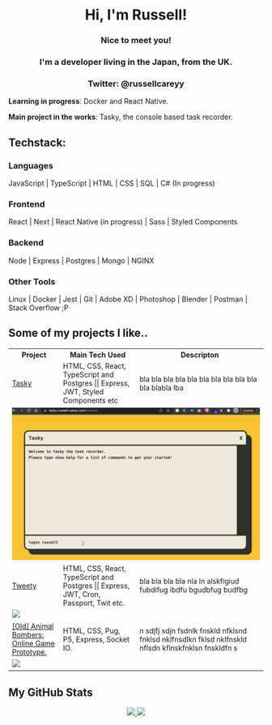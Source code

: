 <h1 align="center">Hi, I'm Russell!</h1>

<h3 align="center">Nice to meet you!</h3>
<h3 align="center">I'm a developer living in the Japan, from the UK.</h3>
<h3 align="center">Twitter: @russellcareyy</h3>





**Learning in progress**: Docker  and React Native.

**Main project in the works**: Tasky, the console based task recorder.

## Techstack:

### Languages

JavaScript | TypeScript | HTML | CSS  | SQL | C# (In progress)


### Frontend

React | Next | React Native (in progress) | Sass | Styled Components


### Backend

Node | Express | Postgres | Mongo | NGINX


### Other Tools

Linux | Docker | Jest | Git | Adobe XD | Photoshop | Blender | Postman | Stack Overflow ;P

  
  
  
   ## Some of my projects I like..
<table style="width:100%; border="0"">
	
<tr>
	<th style="width:20%">Project</th>    
  	<th style="width:30%">Main Tech Used</th>
	<th style="width:50%">Descripton</th>
</tr>
	
	
	
<tr>
	<td><a href="https://github.com/RussellCarey/Tasky">Tasky</a></td>
	<td>HTML, CSS, React, TypeScript and Postgres || Express, JWT, Styled Components etc</td>
	<td>bla bla bla bla bla bla bla bla bla bla bla blabla lba</td>
</tr>
	
<tr>
	<td colspan="3"> <img src="https://github.com/RussellCarey/Tasky/blob/master/Design/gif1.gif" width="100%"/> </td>
</tr>
	
	
	
<tr>
	<td><a href="https://github.com/RussellCarey/TweetyTwo">Tweety</a></td>
	<td>HTML, CSS, React, TypeScript and Postgres || Express, JWT, Cron, Passport, Twit etc.</td>
	<td> bla bla bla bla nla ln alskfigiud fubdifug ibdfu bgudbfug budfbg </td>
</tr>

<tr>
	<td colspan="3"><img src="https://github.com/RussellCarey/Tweety/raw/690ffb3156c721752fef71ad989f850f3db778d3/screenshot_1.png" width="100%"/></td>
</tr>
	
	
	
 <tr>
	<td><a href="https://github.com/RussellCarey/Animal-Bombers">[Old] Animal Bombers: Online Game Prototype.</a></td>
	<td>HTML, CSS, Pug, P5, Express, Socket IO.</td>
	<td >n sdjfj sdjn fsdnlk fnskld nfklsnd fnklsd nklfnsdlkn fklsd nklfnskld nflsdn kflnskfnklsn fnskldfn s</td>
 </tr>
	
<tr>
	<td colspan="3"><img src="https://github.com/RussellCarey/Animal-Bombers/blob/d7327cd99d4f3f48b885c53f5d1db32bd965b328/SS1.png" width="100%"/></td>
</tr>
	

	

	
	

</table>

    
## My GitHub Stats

<p align="center">
<a href="https://github.com/RussellCarey">
  <img height="150em" src="https://github-readme-stats.vercel.app/api?username=RussellCarey&count_private=true&show_icons=true&theme=radical" />
  <img height="150em" src="https://github-readme-stats-eight-theta.vercel.app/api/top-langs/?username=RussellCarey&theme=radical&layout=compact&langs_count=10&exclude_repo=gamebase&hide=objective-c,c,java" />
</a>
</p>


